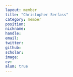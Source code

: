 ```yaml
---
layout: member
title: "Christopher Serfass"
category: member
position: 
nickname:
handle: 
email: 
twitter: 
github: 
scholar: 
image:
cv: 
alum: true
---
```

